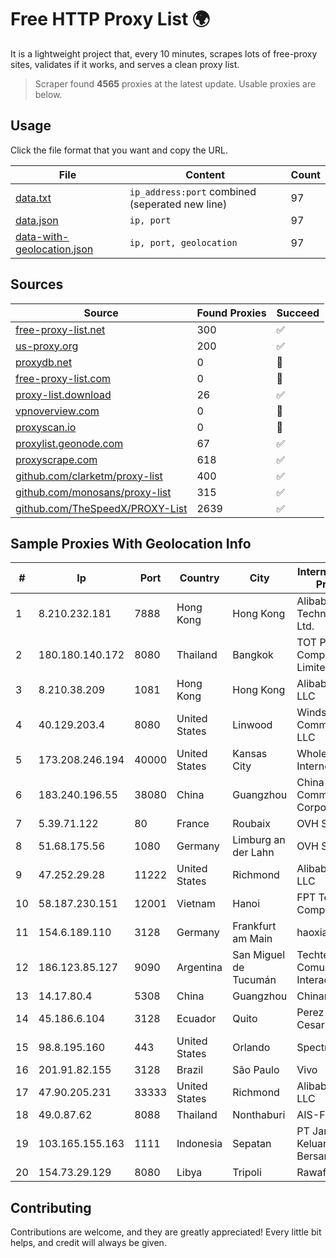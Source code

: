 
# Free HTTP Proxy List 🌍

It is a lightweight project that, every 10 minutes, scrapes lots of free-proxy sites, validates if it works, and serves a clean proxy list.


> Scraper found **4565** proxies at the latest update. Usable proxies are below.

## Usage

Click the file format that you want and copy the URL.


|File|Content|Count|
|----|-------|-----|
|[data.txt](https://raw.githubusercontent.com/themiralay/Proxy-List-World/master/data.txt)|`ip_address:port` combined (seperated new line)|97|
|[data.json](https://raw.githubusercontent.com/themiralay/Proxy-List-World/master/data.json)|`ip, port`|97|
|[data-with-geolocation.json](https://raw.githubusercontent.com/themiralay/Proxy-List-World/master/data-with-geolocation.json)|`ip, port, geolocation`|97|

## Sources

|Source|Found Proxies|Succeed|
|------|-------------|-------|
|[free-proxy-list.net](https://free-proxy-list.net)|300|✅|
|[us-proxy.org](https://www.us-proxy.org)|200|✅|
|[proxydb.net](http://proxydb.net)|0|🚫|
|[free-proxy-list.com](https://free-proxy-list.com/?page=&port=&type%5B%5D=http&type%5B%5D=https&up_time=0&search=Search)|0|🚫|
|[proxy-list.download](https://www.proxy-list.download/HTTP)|26|✅|
|[vpnoverview.com](https://vpnoverview.com/privacy/anonymous-browsing/free-proxy-servers)|0|🚫|
|[proxyscan.io](https://www.proxyscan.io)|0|🚫|
|[proxylist.geonode.com](https://proxylist.geonode.com/api/proxy-list?limit=300&page=1&sort_by=lastChecked&sort_type=desc&protocols=http,https)|67|✅|
|[proxyscrape.com](https://api.proxyscrape.com/v2/?request=displayproxies&protocol=http&timeout=10000&country=all&ssl=all&anonymity=all)|618|✅|
|[github.com/clarketm/proxy-list](https://raw.githubusercontent.com/clarketm/proxy-list/master/proxy-list-raw.txt)|400|✅|
|[github.com/monosans/proxy-list](https://raw.githubusercontent.com/monosans/proxy-list/main/proxies/http.txt)|315|✅|
|[github.com/TheSpeedX/PROXY-List](https://raw.githubusercontent.com/TheSpeedX/PROXY-List/master/http.txt)|2639|✅|


## Sample Proxies With Geolocation Info

|#|Ip|Port|Country|City|Internet Service Provider|
|-|--|----|-------|----|-------------------------|
|1|8.210.232.181|7888|Hong Kong|Hong Kong|Alibaba (US) Technology Co., Ltd.|
|2|180.180.140.172|8080|Thailand|Bangkok|TOT Public Company Limited|
|3|8.210.38.209|1081|Hong Kong|Hong Kong|Alibaba.com LLC|
|4|40.129.203.4|8080|United States|Linwood|Windstream Communications LLC|
|5|173.208.246.194|40000|United States|Kansas City|WholeSale Internet|
|6|183.240.196.55|38080|China|Guangzhou|China Mobile Communications Corporation|
|7|5.39.71.122|80|France|Roubaix|OVH SAS|
|8|51.68.175.56|1080|Germany|Limburg an der Lahn|OVH SAS|
|9|47.252.29.28|11222|United States|Richmond|Alibaba Cloud LLC|
|10|58.187.230.151|12001|Vietnam|Hanoi|FPT Telecom Company|
|11|154.6.189.110|3128|Germany|Frankfurt am Main|haoxiangyun|
|12|186.123.85.127|9090|Argentina|San Miguel de Tucumán|Techtel LMDS Comunicaciones Interactivas S.A.|
|13|14.17.80.4|5308|China|Guangzhou|Chinanet|
|14|45.186.6.104|3128|Ecuador|Quito|Perez Tito Julio Cesar|
|15|98.8.195.160|443|United States|Orlando|Spectrum|
|16|201.91.82.155|3128|Brazil|São Paulo|Vivo|
|17|47.90.205.231|33333|United States|Richmond|Alibaba.com LLC|
|18|49.0.87.62|8088|Thailand|Nonthaburi|AIS-Fibre|
|19|103.165.155.163|1111|Indonesia|Sepatan|PT Jaringan Keluarga Bersama|
|20|154.73.29.129|8080|Libya|Tripoli|Rawafed|



## Contributing

Contributions are welcome, and they are greatly appreciated! Every
little bit helps, and credit will always be given.

